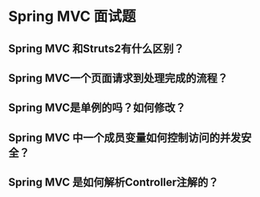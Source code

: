 # Spring MVC 面试题

## Spring MVC 和Struts2有什么区别？

## Spring MVC一个页面请求到处理完成的流程？

## Spring MVC是单例的吗？如何修改？

## Spring MVC 中一个成员变量如何控制访问的并发安全？

## Spring MVC 是如何解析Controller注解的？

